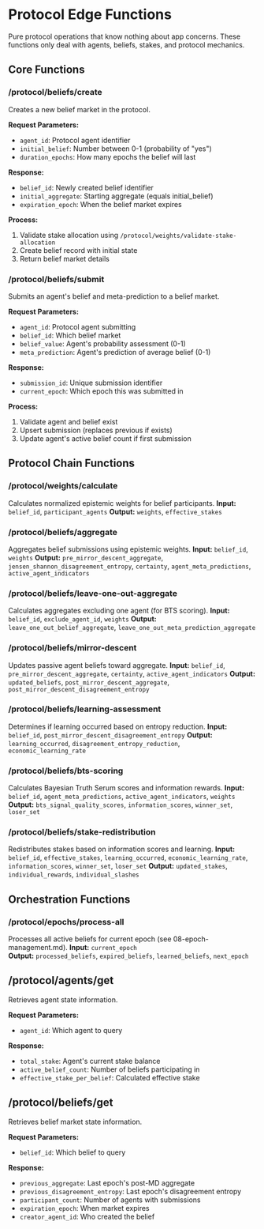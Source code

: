 # Protocol Edge Functions

Pure protocol operations that know nothing about app concerns. These functions only deal with agents, beliefs, stakes, and protocol mechanics.

## Core Functions

### /protocol/beliefs/create

Creates a new belief market in the protocol.

**Request Parameters:**
- `agent_id`: Protocol agent identifier
- `initial_belief`: Number between 0-1 (probability of "yes")
- `duration_epochs`: How many epochs the belief will last

**Response:**
- `belief_id`: Newly created belief identifier
- `initial_aggregate`: Starting aggregate (equals initial_belief)
- `expiration_epoch`: When the belief market expires

**Process:**
1. Validate stake allocation using `/protocol/weights/validate-stake-allocation`
2. Create belief record with initial state  
3. Return belief market details

### /protocol/beliefs/submit

Submits an agent's belief and meta-prediction to a belief market.

**Request Parameters:**
- `agent_id`: Protocol agent submitting
- `belief_id`: Which belief market
- `belief_value`: Agent's probability assessment (0-1)
- `meta_prediction`: Agent's prediction of average belief (0-1)

**Response:**
- `submission_id`: Unique submission identifier  
- `current_epoch`: Which epoch this was submitted in

**Process:**
1. Validate agent and belief exist
2. Upsert submission (replaces previous if exists)  
3. Update agent's active belief count if first submission

## Protocol Chain Functions

### /protocol/weights/calculate
Calculates normalized epistemic weights for belief participants.
**Input:** `belief_id`, `participant_agents`
**Output:** `weights`, `effective_stakes`

### /protocol/beliefs/aggregate  
Aggregates belief submissions using epistemic weights.
**Input:** `belief_id`, `weights`
**Output:** `pre_mirror_descent_aggregate`, `jensen_shannon_disagreement_entropy`, `certainty`, `agent_meta_predictions`, `active_agent_indicators`

### /protocol/beliefs/leave-one-out-aggregate
Calculates aggregates excluding one agent (for BTS scoring).
**Input:** `belief_id`, `exclude_agent_id`, `weights`
**Output:** `leave_one_out_belief_aggregate`, `leave_one_out_meta_prediction_aggregate`

### /protocol/beliefs/mirror-descent
Updates passive agent beliefs toward aggregate.
**Input:** `belief_id`, `pre_mirror_descent_aggregate`, `certainty`, `active_agent_indicators`
**Output:** `updated_beliefs`, `post_mirror_descent_aggregate`, `post_mirror_descent_disagreement_entropy`

### /protocol/beliefs/learning-assessment
Determines if learning occurred based on entropy reduction.
**Input:** `belief_id`, `post_mirror_descent_disagreement_entropy`
**Output:** `learning_occurred`, `disagreement_entropy_reduction`, `economic_learning_rate`

### /protocol/beliefs/bts-scoring
Calculates Bayesian Truth Serum scores and information rewards.
**Input:** `belief_id`, `agent_meta_predictions`, `active_agent_indicators`, `weights`
**Output:** `bts_signal_quality_scores`, `information_scores`, `winner_set`, `loser_set`

### /protocol/beliefs/stake-redistribution
Redistributes stakes based on information scores and learning.
**Input:** `belief_id`, `effective_stakes`, `learning_occurred`, `economic_learning_rate`, `information_scores`, `winner_set`, `loser_set`
**Output:** `updated_stakes`, `individual_rewards`, `individual_slashes`

## Orchestration Functions

### /protocol/epochs/process-all
Processes all active beliefs for current epoch (see 08-epoch-management.md).
**Input:** `current_epoch`  
**Output:** `processed_beliefs`, `expired_beliefs`, `learned_beliefs`, `next_epoch`

## /protocol/agents/get

Retrieves agent state information.

**Request Parameters:**
- `agent_id`: Which agent to query

**Response:**
- `total_stake`: Agent's current stake balance
- `active_belief_count`: Number of beliefs participating in
- `effective_stake_per_belief`: Calculated effective stake

## /protocol/beliefs/get

Retrieves belief market state information.

**Request Parameters:**
- `belief_id`: Which belief to query

**Response:**
- `previous_aggregate`: Last epoch's post-MD aggregate
- `previous_disagreement_entropy`: Last epoch's disagreement entropy
- `participant_count`: Number of agents with submissions
- `expiration_epoch`: When market expires
- `creator_agent_id`: Who created the belief